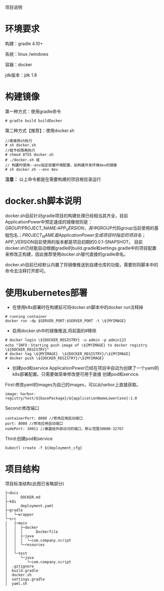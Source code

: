 项目说明

# 环境要求

构建：gradle 4.10+

系统：linux /windows

容器：docker

jdk版本：jdk 1.8

# 构建镜像

第一种方式：使用gradle命令
```
# gradle build buildDocker
```
第二种方式【推荐】：使用docker.sh
```
//直接用sh执行
# sh docker.sh
//赋予权限再执行
# chmod 0755 docker.sh
# ./docker.sh 或 
// 构建时使用--env指定部署环境配置，如构建开发环境dev的镜像
# sh docker.sh --env dev
```
**注意：**  以上命令都是在需要构建的项目根目录运行

# docker.sh脚本说明

docker.sh目前针对gradle项目的构建处理已经相当其齐全，目前ApplicationPower中预定速成的镜像规则是：
$GROUP/$PROJECT_NAME:$APP_VERSION，其中$GROUP代码group当前使用的基础包名；$PROJECT_NAME是
ApplicationPower生成项目时指定的项目名；$APP_VERSION目前使用的版本都是项目初期的0.0.1-SNAPSHOT。
目前docker.sh已经能自动根据gradle的build.gradle和settings.gradle中的项目配置来修改正构建，因此推荐使用docker.sh替代直接的gradle命名。

docker.sh目前已经默认内置了将镜像推送到自建仓库的功能，需要则将脚本中的命令去注释打开即可。

# 使用kubernetes部署
- 在使用k8s部署时在构建前可将docker.sh脚本中的docker run注释掉
```
# running container
docker run -dp $SERVER_PORT:$SERVER_PORT -t \${MYIMAGE}
```
- 启用docker.sh中的镜像推送,将前面的#移除

```
# docker login \${DOCKER_REGISTRY} -u admin -p admin123
echo "INFO：Starting push image of \${MYIMAGE} to docker registry \${DOCKER_REGISTRY}"
# docker tag \${MYIMAGE}  \${DOCKER_REGISTRY}/\${MYIMAGE}
# docker push \${DOCKER_REGISTRY}/\${MYIMAGE}
```
- 创建pod和service
ApplicationPower已经在项目中自动为创建了一个yaml的k8s部署配置。只需要做简单修改便可用于直接
创建pod和service.

First:修改yaml的images为自己的images，可以从harbor上直接获取。
```
image: harbor-registry/test/${basePackage}/${applicationNameLowerCase}:1.0
```
Second:修改端口
```
containerPort: 8080 //修改应用启动端口
port: 8080 //修改应用启动端口
nodePort: 30011 //暴露给外部访问的端口，默认范围30000-32767
```
Third:创建pod和service
```
kubectl create -f ${deployment_cfg}
```
# 项目结构

项目标准结构(此图已省略部分)
```
├─docs
│      DOCKER.md
├─k8s
│      deployment.yaml
├─gradle
│   └─wrapper
└─src
│   ├─main
│   │  ├─docker
│   │  │      Dockerfile
│   │  ├─java
│   │  │  └─com.company.script
│   │  └─resources
│   │                  
│   └─test
│      └─java
│         └─com.company.script
│  .gitignore
│  build.gradle
│  docker.sh
│  settings.gradle
│  yaml.sh
```
